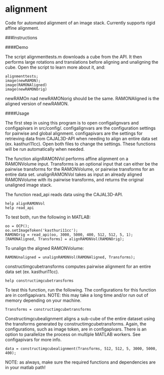 alignment
=========

Code for automated alignment of an image stack. Currently supports rigid affine alignment.

###Instructions

####Demo

The script alignmenttests.m downloads a cube from the API. It then performs large rotations and translations before aligning and unaligning the cube. Open the script to learn more about it, and:

    alignmenttests;
    image(newRAMON);
    image(RAMONAligned)
    image(newRAMONOrig)

newRAMOn nad newRAMONorig should be the same. RAMONAligned is the aligned version of newRAMON.

####Usage

The first step in using this program is to open configalignvars and configapivars in src/config/. configalignvars are the configuration settings for pairwise and global alignment. configapivars are the settings for retrieving data from CAJAL3D-API when needing to align an entire data set (ex. kasthuri11cc). Open both files to change the settings. These functions will be run automatically when needed.

The function alignRAMONVol performs affine alignment on a RAMONVolume input. Transforms is an optional input that can either be the pairwise transforms for the RAMONVolume, or pairwise transforms for an entire data set.
unalignRAMONVol takes as input an already aligned RAMONVolume with its pairwise transforms, and returns the original unaligned image stack. 

The function read_api reads data using the CAJAL3D-API. 

    help alignRAMONVol
    help read_api

To test both, run the following in MATLAB:

    oo = OCP();
    oo.setImageToken('kasthuri11cc');
    RAMONOrig = read_api(oo, 3000, 5000, 400, 512, 512, 5, 1);
    [RAMONAligned, Transforms] = alignRAMONVol(RAMONOrig);

To unalign the aligned RAMONVolume:

    RAMONUnaligned = unalignRAMONVol(RAMONAligned, Transforms);

constructimgcubetransforms computes pairwise alignment for an entire data set (ex. kasthuri11cc). 

    help constructimgcubetransforms

To test this function, run the following. The configurations for this function are in configapivars. NOTE: this may take a long time and/or run out of memory depending on your machine.

    Transforms = constructimgcubetransforms

Constructimgcubealignment aligns a sub-cube of the entire dataset using the transforms generated by constructimgcubetransforms. Again, the configurations, such as image token, are in configapivars. There is an option to parallelize the process on multiple MATLAB workers. See configapivars for more info.

    data = constructimgcubealignment(Transforms, 512, 512, 5, 3000, 5000, 400);


NOTE: as always, make sure the required functions and dependencies are in your matlab path!

